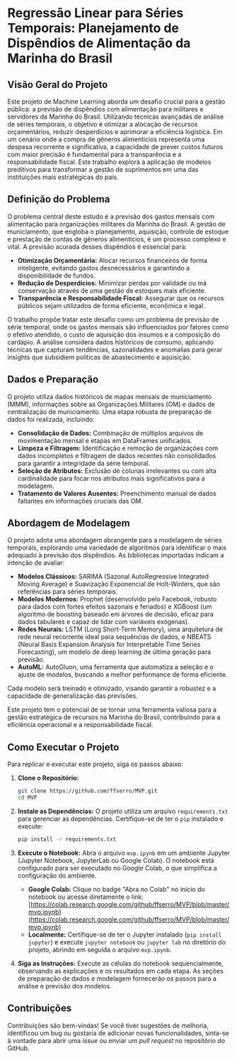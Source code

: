 # Regressão Linear para Séries Temporais: Planejamento de Dispêndios de Alimentação da Marinha do Brasil

## Visão Geral do Projeto

Este projeto de Machine Learning aborda um desafio crucial para a gestão pública: a previsão de dispêndios com alimentação para militares e servidores da Marinha do Brasil. Utilizando técnicas avançadas de análise de séries temporais, o objetivo é otimizar a alocação de recursos orçamentários, reduzir desperdícios e aprimorar a eficiência logística. Em um cenário onde a compra de gêneros alimentícios representa uma despesa recorrente e significativa, a capacidade de prever custos futuros com maior precisão é fundamental para a transparência e a responsabilidade fiscal. Este trabalho explora a aplicação de modelos preditivos para transformar a gestão de suprimentos em uma das instituições mais estratégicas do país.

## Definição do Problema

O problema central deste estudo é a previsão dos gastos mensais com alimentação para organizações militares da Marinha do Brasil. A gestão de municiamento, que engloba o planejamento, aquisição, controle de estoque e prestação de contas de gêneros alimentícios, é um processo complexo e vital. A previsão acurada desses dispêndios é essencial para:

*   **Otimização Orçamentária:** Alocar recursos financeiros de forma inteligente, evitando gastos desnecessários e garantindo a disponibilidade de fundos.
*   **Redução de Desperdícios:** Minimizar perdas por validade ou má conservação através de uma gestão de estoques mais eficiente.
*   **Transparência e Responsabilidade Fiscal:** Assegurar que os recursos públicos sejam utilizados de forma eficiente, econômica e legal.

O trabalho propõe tratar este desafio como um problema de previsão de série temporal, onde os gastos mensais são influenciados por fatores como o efetivo atendido, o custo de aquisição dos insumos e a composição do cardápio. A análise considera dados históricos de consumo, aplicando técnicas que capturam tendências, sazonalidades e anomalias para gerar insights que subsidiem políticas de abastecimento e aquisição.

## Dados e Preparação

O projeto utiliza dados históricos de mapas mensais de municiamento (MMM), informações sobre as Organizações Militares (OM) e dados de centralização de municiamento. Uma etapa robusta de preparação de dados foi realizada, incluindo:

*   **Consolidação de Dados:** Combinação de múltiplos arquivos de movimentação mensal e etapas em DataFrames unificados.
*   **Limpeza e Filtragem:** Identificação e remoção de organizações com dados incompletos e filtragem de dados recentes não consolidados para garantir a integridade da série temporal.
*   **Seleção de Atributos:** Exclusão de colunas irrelevantes ou com alta cardinalidade para focar nos atributos mais significativos para a modelagem.
*   **Tratamento de Valores Ausentes:** Preenchimento manual de dados faltantes em informações cruciais das OM.

## Abordagem de Modelagem

O projeto adota uma abordagem abrangente para a modelagem de séries temporais, explorando uma variedade de algoritmos para identificar o mais adequado à previsão dos dispêndios. As bibliotecas importadas indicam a intenção de avaliar:

*   **Modelos Clássicos:** SARIMA (Sazonal AutoRegressive Integrated Moving Average) e Suavização Exponencial de Holt-Winters, que são referências para séries temporais.
*   **Modelos Modernos:** Prophet (desenvolvido pelo Facebook, robusto para dados com fortes efeitos sazonais e feriados) e XGBoost (um algoritmo de boosting baseado em árvores de decisão, eficaz para dados tabulares e capaz de lidar com variáveis exógenas).
*   **Redes Neurais:** LSTM (Long Short-Term Memory), uma arquitetura de rede neural recorrente ideal para sequências de dados, e NBEATS (Neural Basis Expansion Analysis for Interpretable Time Series Forecasting), um modelo de deep learning de última geração para previsão.
*   **AutoML:** AutoGluon, uma ferramenta que automatiza a seleção e o ajuste de modelos, buscando a melhor performance de forma eficiente.

Cada modelo será treinado e otimizado, visando garantir a robustez e a capacidade de generalização das previsões.

Este projeto tem o potencial de se tornar uma ferramenta valiosa para a gestão estratégica de recursos na Marinha do Brasil, contribuindo para a eficiência operacional e a responsabilidade fiscal.

## Como Executar o Projeto

Para replicar e executar este projeto, siga os passos abaixo:

1.  **Clone o Repositório:**
    ```bash
    git clone https://github.com/ffserro/MVP.git
    cd MVP
    ```

2.  **Instale as Dependências:**
    O projeto utiliza um arquivo `requirements.txt` para gerenciar as dependências. Certifique-se de ter o `pip` instalado e execute:
    ```bash
    pip install -r requirements.txt
    ```
    
3.  **Execute o Notebook:**
    Abra o arquivo `mvp.ipynb` em um ambiente Jupyter (Jupyter Notebook, JupyterLab ou Google Colab). O notebook está configurado para ser executado no Google Colab, o que simplifica a configuração do ambiente.
    *   **Google Colab:** Clique no badge "Abra no Colab" no início do notebook ou acesse diretamente o link: [https://colab.research.google.com/github/ffserro/MVP/blob/master/mvp.ipynb](https://colab.research.google.com/github/ffserro/MVP/blob/master/mvp.ipynb)
    *   **Localmente:** Certifique-se de ter o Jupyter instalado (`pip install jupyter`) e execute `jupyter notebook` ou `jupyter lab` no diretório do projeto, abrindo em seguida o arquivo `mvp.ipynb`.

4.  **Siga as Instruções:**
    Execute as células do notebook sequencialmente, observando as explicações e os resultados em cada etapa. As seções de preparação de dados e modelagem fornecerão os passos para a análise e previsão dos modelos.

## Contribuições

Contribuições são bem-vindas! Se você tiver sugestões de melhoria, identificou um bug ou gostaria de adicionar novas funcionalidades, sinta-se à vontade para abrir uma *issue* ou enviar um *pull request* no repositório do GitHub.
